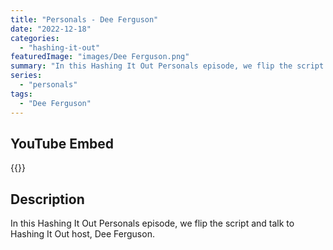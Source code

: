 ```yaml
---
title: "Personals - Dee Ferguson"
date: "2022-12-18"
categories: 
  - "hashing-it-out"
featuredImage: "images/Dee Ferguson.png"
summary: "In this Hashing It Out Personals episode, we flip the script and talk to Hashing It Out host, Dee Ferguson."
series:
  - "personals"
tags:
  - "Dee Ferguson"
---
```




## YouTube Embed
{{<youtube DWMFgCbUZXY>}}

## Description
In this Hashing It Out Personals episode, we flip the script and talk to Hashing It Out host, Dee Ferguson.